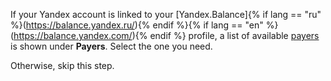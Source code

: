 If your Yandex account is linked to your [Yandex.Balance]{% if lang == "ru" %}(https://balance.yandex.ru/){% endif %}{% if lang == "en" %}(https://balance.yandex.com/){% endif %} profile, a list of available [payers](../concepts/glossary.md) is shown under **Payers**. Select the one you need.

Otherwise, skip this step.

